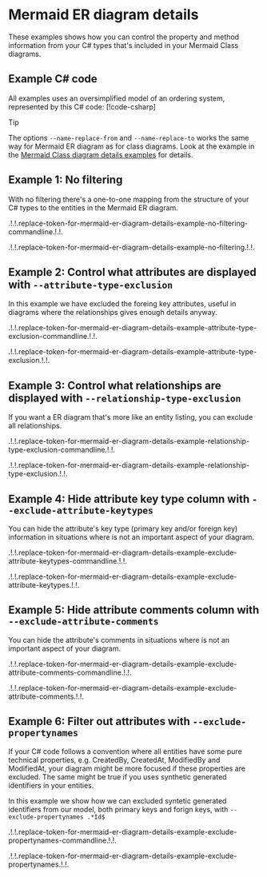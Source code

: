 <!--
.!.!.replace-token-for-autogenerated-by-docs-warning.!.!.
.!.!.replace-token-for-autogenerated-by-docs-source.!.!.
-->
# Mermaid ER diagram details
These examples shows how you can control the property and method information from your C# types that's included in your Mermaid Class diagrams. 

## Example C# code 
All examples uses an oversimplified model of an ordering system, represented by this C# code: 
[!code-csharp[](../_include/examples/example.cs)]
 
>[!TIP]
>The options `--name-replace-from` and `--name-replace-to` works the same way for Mermaid ER diagram as for class diagrams. Look at the example in the [Mermaid Class diagram details examples](./mermaid-class-diagram-details.md) for details.

## Example 1: No filtering
With no filtering there's a one-to-one mapping from the structure of your C# types to the entities in the Mermaid ER diagram.

.!.!.replace-token-for-mermaid-er-diagram-details-example-no-filtering-commandline.!.!.

.!.!.replace-token-for-mermaid-er-diagram-details-example-no-filtering.!.!.

## Example 2: Control what attributes are displayed with `--attribute-type-exclusion`
In this example we have excluded the foreing key attributes, useful in diagrams where the relationships gives enough details anyway.

.!.!.replace-token-for-mermaid-er-diagram-details-example-attribute-type-exclusion-commandline.!.!.

.!.!.replace-token-for-mermaid-er-diagram-details-example-attribute-type-exclusion.!.!.

## Example 3: Control what relationships are displayed with `--relationship-type-exclusion`
If you want a ER diagram that's more like an entity listing, you can exclude all relationships.

.!.!.replace-token-for-mermaid-er-diagram-details-example-relationship-type-exclusion-commandline.!.!.

.!.!.replace-token-for-mermaid-er-diagram-details-example-relationship-type-exclusion.!.!.

## Example 4: Hide attribute key type column with `--exclude-attribute-keytypes`
You can hide the attribute's key type (primary key and/or foreign key) information in situations where is not an important aspect of your diagram.

.!.!.replace-token-for-mermaid-er-diagram-details-example-exclude-attribute-keytypes-commandline.!.!.

.!.!.replace-token-for-mermaid-er-diagram-details-example-exclude-attribute-keytypes.!.!.

## Example 5: Hide attribute comments column with `--exclude-attribute-comments`
You can hide the attribute's comments in situations where is not an important aspect of your diagram.

.!.!.replace-token-for-mermaid-er-diagram-details-example-exclude-attribute-comments-commandline.!.!.

.!.!.replace-token-for-mermaid-er-diagram-details-example-exclude-attribute-comments.!.!.

## Example 6: Filter out attributes with `--exclude-propertynames`
If your C# code follows a convention where all entities have some pure technical properties, e.g. CreatedBy, CreatedAt, ModifiedBy and ModifiedAt, your diagram might be more focused if these properties are excluded. The same might be true if you uses synthetic generated identifiers in your entities.

In this example we show how we can excluded syntetic generated identifiers from our model, both primary keys and forign keys, with `--exclude-propertynames .*Id$`

.!.!.replace-token-for-mermaid-er-diagram-details-example-exclude-propertynames-commandline.!.!.

.!.!.replace-token-for-mermaid-er-diagram-details-example-exclude-propertynames.!.!.